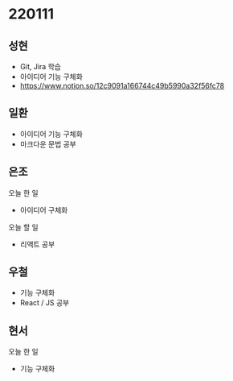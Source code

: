# 220111

## 성현

- Git, Jira 학습
- 아이디어 기능 구체화
- https://www.notion.so/12c9091a166744c49b5990a32f56fc78

## 일환

- 아이디어 기능 구체화
- 마크다운 문법 공부

## 은조

오늘 한 일

- 아이디어 구체화

오늘 할 일

- 리액트 공부

## 우철

- 기능 구체화
- React / JS 공부

## 현서

오늘 한 일

- 기능 구체화
